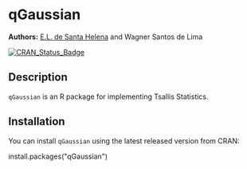 # qGaussian

**Authors:** [E.L. de Santa Helena](http://buscatextual.cnpq.br/buscatextual/visualizacv.do?id=K4721801Z6) and Wagner Santos de Lima<br/>

[![CRAN_Status_Badge](http://www.r-pkg.org/badges/version/qGaussian)](https://cran.r-project.org/package=qGaussian)

## Description

`qGaussian` is an R package for implementing Tsallis Statistics.

## Installation

You can install `qGaussian` using the latest released version from CRAN:

install.packages("qGaussian")


